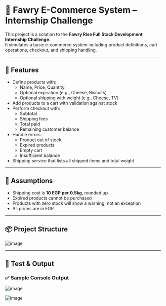 # 🛒 Fawry E-Commerce System – Internship Challenge

This project is a solution to the **Fawry Rise Full Stack Development Internship Challenge**.  
It simulates a basic e-commerce system including product definitions, cart operations, checkout, and shipping handling.

---

## 🚀 Features

- Define products with:
  - Name, Price, Quantity
  - Optional expiration (e.g., Cheese, Biscuits)
  - Optional shipping with weight (e.g., Cheese, TV)
- Add products to a cart with validation against stock
- Perform checkout with:
  - Subtotal
  - Shipping fees
  - Total paid
  - Remaining customer balance
- Handle errors:
  - Product out of stock
  - Expired products
  - Empty cart
  - Insufficient balance
- Shipping service that lists all shipped items and total weight

---

## 🧠 Assumptions

- Shipping cost is **10 EGP per 0.5kg**, rounded up
- Expired products cannot be purchased
- Products with zero stock will show a warning, not an exception
- All prices are in EGP

---

## 📦 Project Structure

![image](https://github.com/user-attachments/assets/eb8a925e-1dfa-4b4b-ae24-56a9bd7af8e2)



---

## 🧪 Test & Output

### ✅ Sample Console Output


![image](https://github.com/user-attachments/assets/a1db6ba7-03e0-45aa-9f34-281e582103fa)

![image](https://github.com/user-attachments/assets/368d0e7d-cd96-45b2-8d2e-cc6df2d5cb10)
